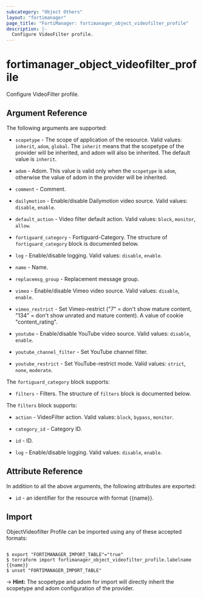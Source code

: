 ```yaml
---
subcategory: "Object Others"
layout: "fortimanager"
page_title: "FortiManager: fortimanager_object_videofilter_profile"
description: |-
  Configure VideoFilter profile.
---
```


# fortimanager_object_videofilter_profile
Configure VideoFilter profile.

## Argument Reference


The following arguments are supported:

* `scopetype` - The scope of application of the resource. Valid values: `inherit`, `adom`, `global`. The `inherit` means that the scopetype of the provider will be inherited, and adom will also be inherited. The default value is `inherit`.
* `adom` - Adom. This value is valid only when the `scopetype` is `adom`, otherwise the value of adom in the provider will be inherited.

* `comment` - Comment.
* `dailymotion` - Enable/disable Dailymotion video source. Valid values: `disable`, `enable`.

* `default_action` - Video filter default action. Valid values: `block`, `monitor`, `allow`.

* `fortiguard_category` - Fortiguard-Category. The structure of `fortiguard_category` block is documented below.
* `log` - Enable/disable logging. Valid values: `disable`, `enable`.

* `name` - Name.
* `replacemsg_group` - Replacement message group.
* `vimeo` - Enable/disable Vimeo video source. Valid values: `disable`, `enable`.

* `vimeo_restrict` - Set Vimeo-restrict ("7" = don't show mature content, "134" = don't show unrated and mature content). A value of cookie "content_rating".
* `youtube` - Enable/disable YouTube video source. Valid values: `disable`, `enable`.

* `youtube_channel_filter` - Set YouTube channel filter.
* `youtube_restrict` - Set YouTube-restrict mode. Valid values: `strict`, `none`, `moderate`.


The `fortiguard_category` block supports:

* `filters` - Filters. The structure of `filters` block is documented below.

The `filters` block supports:

* `action` - VideoFilter action. Valid values: `block`, `bypass`, `monitor`.

* `category_id` - Category ID.
* `id` - ID.
* `log` - Enable/disable logging. Valid values: `disable`, `enable`.



## Attribute Reference

In addition to all the above arguments, the following attributes are exported:
* `id` - an identifier for the resource with format {{name}}.

## Import

ObjectVideofilter Profile can be imported using any of these accepted formats:
```

$ export "FORTIMANAGER_IMPORT_TABLE"="true"
$ terraform import fortimanager_object_videofilter_profile.labelname {{name}}
$ unset "FORTIMANAGER_IMPORT_TABLE"
```
-> **Hint:** The scopetype and adom for import will directly inherit the scopetype and adom configuration of the provider.
